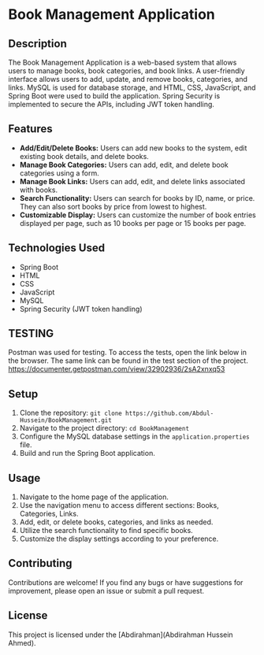 
# Book Management Application

## Description
The Book Management Application is a web-based system that allows users to manage books, book categories, and book links.
A user-friendly interface allows users to add, update, and remove books, categories, and links. 
MySQL is used for database storage, and HTML, CSS, JavaScript, and Spring Boot were used to build the application.
Spring Security is implemented to secure the APIs, including JWT token handling.

## Features
- **Add/Edit/Delete Books:** Users can add new books to the system, edit existing book details, and delete books.
- **Manage Book Categories:** Users can add, edit, and delete book categories using a form.
- **Manage Book Links:** Users can add, edit, and delete links associated with books.
- **Search Functionality:** Users can search for books by ID, name, or price. They can also sort books by price from lowest to highest.
- **Customizable Display:** Users can customize the number of book entries displayed per page, such as 10 books per page or 15 books per page.

## Technologies Used
- Spring Boot
- HTML
- CSS
- JavaScript
- MySQL
- Spring Security (JWT token handling)

## TESTING
Postman was used for testing.
To access the tests, open the link below in the browser. The same link can be found in the test section of the project.
https://documenter.getpostman.com/view/32902936/2sA2xnxq53

## Setup
1. Clone the repository: `git clone https://github.com/Abdul-Hussein/BookManagement.git`
2. Navigate to the project directory: `cd BookManagement`
3. Configure the MySQL database settings in the `application.properties` file.
4. Build and run the Spring Boot application.

## Usage
1. Navigate to the home page of the application.
2. Use the navigation menu to access different sections: Books, Categories, Links.
3. Add, edit, or delete books, categories, and links as needed.
4. Utilize the search functionality to find specific books.
5. Customize the display settings according to your preference.

## Contributing
Contributions are welcome! If you find any bugs or have suggestions for improvement, please open an issue or submit a pull request.

## License
This project is licensed under the [Abdirahman](Abdirahman Hussein Ahmed).
